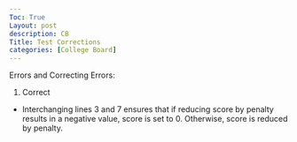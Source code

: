```yaml
---
Toc: True
Layout: post
description: CB
Title: Test Corrections
categories: [College Board]
---
```


Errors and Correcting Errors:

1. Correct
- Interchanging lines 3 and 7 ensures that if reducing score by penalty results in a negative value, score is set to 0. Otherwise, score is reduced by penalty.